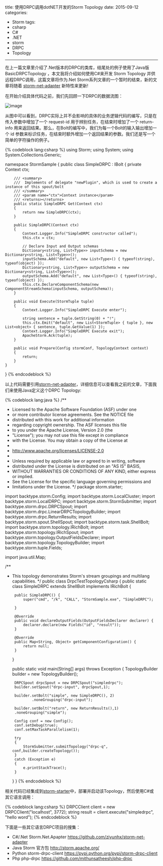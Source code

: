 title: 使用DRPC调用dotNET开发的Storm Topology
date: 2015-09-12
categories: 
- Storm
tags:
- csharp
- C#
- .NET
- storm
- DRPC
- Topology

---

 在上一篇文章里介绍了.Net版本的DRPC的类库，结尾处的例子使用了Java版 BasicDRPCTopology ，本文我将介绍如何使用C#来开发 Storm Topology 并供远程DRPC调用，这篇文章将作为.Net Storm系列文章的一个暂时的结束，新的文章将随着 [storm-net-adapter](https://github.com/ziyunhx/storm-net-adapter "storm-net-adapter") 新特性来更新!

<!--more-->
 在开始介绍具体代码之前，我们先回顾一下DRPC的数据流图：

 ![image](http://blog.tnidea.com/media/image/drpc-workflow.png)

 从图中可以看到，DRPC实际上并不会影响的具体的业务逻辑代码的编写，只是在传入参数中增加了一个 request-id 用于辨别任务，在结束时增加了一个 return-info 用来返回结果。那么，在Bolt的编写中，我们为每一个Bolt的输入输出增加一个 id 参数来标识任务，在结束时额外增加一个返回结果的参数。我们还是写一个简单的字符操作的例子。

{% codeblock lang:csharp %}
using Storm;
using System;
using System.Collections.Generic;

namespace StormSample
{
    public class SimpleDRPC : IBolt
    {
        private Context ctx;

        /// <summary>
        ///  Implements of delegate "newPlugin", which is used to create a instance of this spout/bolt
        /// </summary>
        /// <param name="ctx">Context instance</param>
        /// <returns></returns>
        public static SimpleDRPC Get(Context ctx)
        {
            return new SimpleDRPC(ctx);
        }

        public SimpleDRPC(Context ctx)
        {
            Context.Logger.Info("SimpleDRPC constructor called");
            this.ctx = ctx;

            // Declare Input and Output schemas
            Dictionary<string, List<Type>> inputSchema = new Dictionary<string, List<Type>>();
            inputSchema.Add("default", new List<Type>() { typeof(string), typeof(object) });
            Dictionary<string, List<Type>> outputSchema = new Dictionary<string, List<Type>>();
            outputSchema.Add("default", new List<Type>() { typeof(string), typeof(object) });
            this.ctx.DeclareComponentSchema(new ComponentStreamSchema(inputSchema, outputSchema));
        }

        public void Execute(StormTuple tuple)
        {
            Context.Logger.Info("SimpleDRPC Execute enter");
            
            string sentence = tuple.GetString(0) + "!";
            this.ctx.Emit("default", new List<StormTuple> { tuple }, new List<object> { sentence, tuple.GetValue(1) });
            Context.Logger.Info("SimpleDRPC Execute exit");
            ApacheStorm.Ack(tuple);
        }

        public void Prepare(Config stormConf, TopologyContext context)
        {
            return;
        }
    }
}
{% endcodeblock %}

以上代码需要引用[storm-net-adapter](https://github.com/ziyunhx/storm-net-adapter "storm-net-adapter")，详细信息可以查看我之前的文章，下面我们来使用Java定义这个DRPC Topology:

{% codeblock lang:java %}
/**
 * Licensed to the Apache Software Foundation (ASF) under one
 * or more contributor license agreements.  See the NOTICE file
 * distributed with this work for additional information
 * regarding copyright ownership.  The ASF licenses this file
 * to you under the Apache License, Version 2.0 (the
 * "License"); you may not use this file except in compliance
 * with the License.  You may obtain a copy of the License at
 *
 * http://www.apache.org/licenses/LICENSE-2.0
 *
 * Unless required by applicable law or agreed to in writing, software
 * distributed under the License is distributed on an "AS IS" BASIS,
 * WITHOUT WARRANTIES OR CONDITIONS OF ANY KIND, either express or implied.
 * See the License for the specific language governing permissions and
 * limitations under the License.
 */
package storm.starter;

import backtype.storm.Config;
import backtype.storm.LocalCluster;
import backtype.storm.LocalDRPC;
import backtype.storm.StormSubmitter;
import backtype.storm.drpc.DRPCSpout;
import backtype.storm.drpc.LinearDRPCTopologyBuilder;
import backtype.storm.drpc.ReturnResults;
import backtype.storm.spout.ShellSpout;
import backtype.storm.task.ShellBolt;
import backtype.storm.topology.IRichBolt;
import backtype.storm.topology.IRichSpout;
import backtype.storm.topology.OutputFieldsDeclarer;
import backtype.storm.topology.TopologyBuilder;
import backtype.storm.tuple.Fields;

import java.util.Map;

/**
 * This topology demonstrates Storm's stream groupings and multilang capabilities.
 */
public class DrpcTestTopologyCsharp {
	public static class SimpleDRPC extends ShellBolt implements IRichBolt {

		public SimpleDRPC() {
			super("cmd", "/k", "CALL", "StormSample.exe", "SimpleDRPC");
			
		}

		@Override
		public void declareOutputFields(OutputFieldsDeclarer declarer) {
			declarer.declare(new Fields("id", "result"));
		}

		@Override
		public Map<String, Object> getComponentConfiguration() {
			return null;
		}
	}	
	
	public static void main(String[] args) throws Exception {
	  	TopologyBuilder builder = new TopologyBuilder();
		  
	  	DRPCSpout drpcSpout = new DRPCSpout("simpledrpc");
	    builder.setSpout("drpc-input", drpcSpout,1);

	    builder.setBolt("simple", new SimpleDRPC(), 2)
	    		.noneGrouping("drpc-input");
	    
	    builder.setBolt("return", new ReturnResults(),1)
		.noneGrouping("simple");

	    Config conf = new Config();
	    conf.setDebug(true);
	    conf.setMaxTaskParallelism(1);
	    
	    try
	    {
	    	StormSubmitter.submitTopology("drpc-q", conf,builder.createTopology());
	    }
	    catch (Exception e)
	    {
	    	e.printStackTrace();
	    }
	}
}
{% endcodeblock %}

 相关代码已经集成到[storm-starter](https://github.com/ziyunhx/storm-net-adapter/tree/master/storm-starter)中，部署并启动该Topology，然后使用C#或其它语言调用：

{% codeblock lang:csharp %}
DRPCClient client = new DRPCClient("localhost", 3772);
string result = client.execute("simpledrpc", "hello word");
{% endcodeblock %}

 下面是一些其它语言DRPC项目的搜集：

 - C#/.Net	Storm.Net.Apapter https://github.com/ziyunhx/storm-net-adapter
 - Java	Storm 官方包 http://storm.apache.org/
 - Python	storm-drpc-client https://pypi.python.org/pypi/storm-drpc-client
 - Php	php-drpc https://github.com/mithunsatheesh/php-drpc